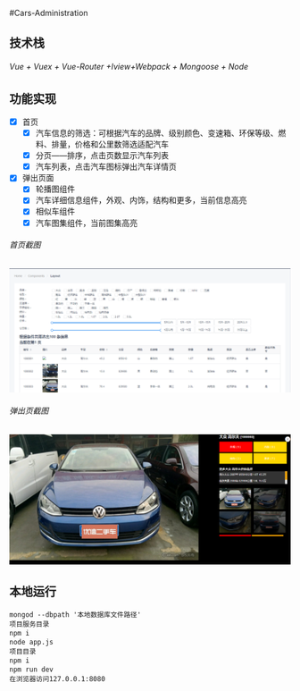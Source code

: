 #Cars-Administration
## 技术栈
###### Vue + Vuex + Vue-Router +Iview+Webpack + Mongoose + Node
## 功能实现
- [X] 首页
    - [X] 汽车信息的筛选：可根据汽车的品牌、级别颜色、变速箱、环保等级、燃料、排量，价格和公里数筛选适配汽车
    - [x] 分页——排序，点击页数显示汽车列表
    - [x] 汽车列表，点击汽车图标弹出汽车详情页
- [X] 弹出页面
    - [x] 轮播图组件
    - [x] 汽车详细信息组件，外观、内饰，结构和更多，当前信息高亮
    - [x] 相似车组件
    - [x] 汽车图集组件，当前图集高亮
###### 首页截图
![功能截图](./img/01.png)
###### 弹出页截图
![功能截图](./img/02.png)
## 本地运行
```
mongod --dbpath '本地数据库文件路径'
项目服务目录
npm i
node app.js
项目目录
npm i
npm run dev
在浏览器访问127.0.0.1:8080
```
